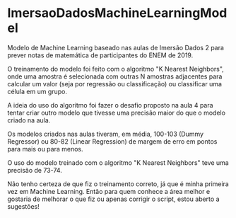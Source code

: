 # ImersaoDadosMachineLearningModel
Modelo de Machine Learning baseado nas aulas de Imersão Dados 2 para prever notas de matemática de participantes do ENEM de 2019.

O treinamento do modelo foi feito com o algoritmo "K Nearest Neighbors", onde uma amostra é selecionada com outras N amostras adjacentes para calcular um valor
(seja por regressão ou classificação) ou classificar uma célula em um grupo.

A ideia do uso do algoritmo foi fazer o desafio proposto na aula 4 para tentar criar outro modelo que tivesse uma precisão maior do que o modelo criado na aula.

Os modelos criados nas aulas tiveram, em média, 100-103 (Dummy Regressor) ou 80-82 (Linear Regression) de margem de erro em pontos para mais ou para menos.

O uso do modelo treinado com o algoritmo "K Nearest Neighbors" teve uma precisão de 73-74. 

Não tenho certeza de que fiz o treinamento correto, já que é minha primeira vez em Machine Learning. Então para quem conhece a área melhor e gostaria de melhorar o que fiz ou apenas corrigir o script, 
estou aberto a sugestões! 
